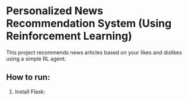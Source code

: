 # Personalized News Recommendation System (Using Reinforcement Learning)

This project recommends news articles based on your likes and dislikes using a simple RL agent.

## How to run:

1. Install Flask:

